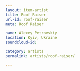 ```yaml
---
layout: item-artist
title: Roof Raiser
url-id: roof-raiser
meta: Roof Raiser

name: Alexey Petrovskiy
location: Kyiv, Ukraine
soundcloud-id: 

category: artists
permalink: artists/roof-raiser/

---
```



